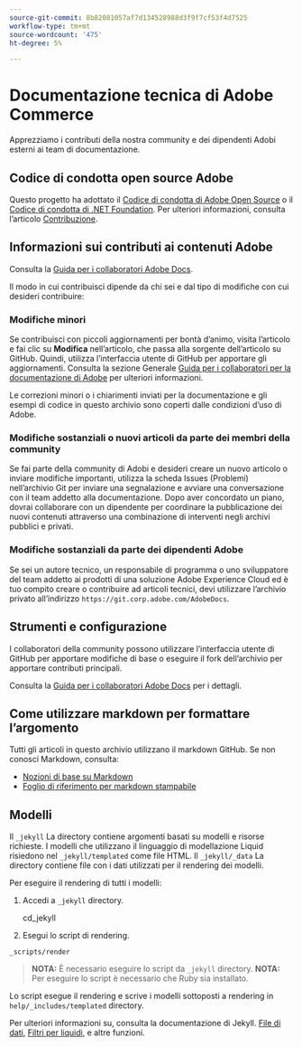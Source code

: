 ```yaml
---
source-git-commit: 8b82081057af7d134528988d3f9f7cf53f4d7525
workflow-type: tm+mt
source-wordcount: '475'
ht-degree: 5%

---
```

# Documentazione tecnica di Adobe Commerce

Apprezziamo i contributi della nostra community e dei dipendenti Adobi esterni ai team di documentazione.

## Codice di condotta open source Adobe

Questo progetto ha adottato il [Codice di condotta di Adobe Open Source](code-of-conduct.md) o il [Codice di condotta di .NET Foundation](https://dotnetfoundation.org/code-of-conduct). Per ulteriori informazioni, consulta l’articolo [Contribuzione](contributing.md).

## Informazioni sui contributi ai contenuti Adobe

Consulta la [Guida per i collaboratori Adobe Docs](https://experienceleague.adobe.com/docs/contributor/contributor-guide/introduction.html).

Il modo in cui contribuisci dipende da chi sei e dal tipo di modifiche con cui desideri contribuire:

### Modifiche minori

Se contribuisci con piccoli aggiornamenti per bontà d’animo, visita l’articolo e fai clic su **Modifica** nell’articolo, che passa alla sorgente dell’articolo su GitHub. Quindi, utilizza l’interfaccia utente di GitHub per apportare gli aggiornamenti. Consulta la sezione Generale [Guida per i collaboratori per la documentazione di Adobe](https://experienceleague.adobe.com/docs/contributor/contributor-guide/introduction.html) per ulteriori informazioni.

Le correzioni minori o i chiarimenti inviati per la documentazione e gli esempi di codice in questo archivio sono coperti dalle condizioni d’uso di Adobe.

### Modifiche sostanziali o nuovi articoli da parte dei membri della community

Se fai parte della community di Adobi e desideri creare un nuovo articolo o inviare modifiche importanti, utilizza la scheda Issues (Problemi) nell’archivio Git per inviare una segnalazione e avviare una conversazione con il team addetto alla documentazione. Dopo aver concordato un piano, dovrai collaborare con un dipendente per coordinare la pubblicazione dei nuovi contenuti attraverso una combinazione di interventi negli archivi pubblici e privati.

<!--
If you submit a pull request with significant changes to documentation and code examples, you'll see a message in the pull request asking you to submit an online contribution license agreement (CLA). We need you to complete the online form before we can review your pull request.
-->

### Modifiche sostanziali da parte dei dipendenti Adobe

Se sei un autore tecnico, un responsabile di programma o uno sviluppatore del team addetto ai prodotti di una soluzione Adobe Experience Cloud ed è tuo compito creare o contribuire ad articoli tecnici, devi utilizzare l’archivio privato all’indirizzo `https://git.corp.adobe.com/AdobeDocs`.

<!--Employees from other parts of the Adobe world should use the public repo for minor updates.-->

## Strumenti e configurazione

I collaboratori della community possono utilizzare l’interfaccia utente di GitHub per apportare modifiche di base o eseguire il fork dell’archivio per apportare contributi principali.

Consulta la [Guida per i collaboratori Adobe Docs](https://experienceleague.adobe.com/docs/contributor/contributor-guide/introduction.html) per i dettagli.

## Come utilizzare markdown per formattare l’argomento

Tutti gli articoli in questo archivio utilizzano il markdown GitHub. Se non conosci Markdown, consulta:

* [Nozioni di base su Markdown](https://help.github.com/articles/getting-started-with-writing-and-formatting-on-github/)
* [Foglio di riferimento per markdown stampabile](https://guides.github.com/pdfs/markdown-cheatsheet-online.pdf)

## Modelli

Il `_jekyll` La directory contiene argomenti basati su modelli e risorse richieste.
I modelli che utilizzano il linguaggio di modellazione Liquid risiedono nel `_jekyll/templated` come file HTML.
Il `_jekyll/_data` La directory contiene file con i dati utilizzati per il rendering dei modelli.

Per eseguire il rendering di tutti i modelli:

1. Accedi a `_jekyll` directory.

   cd_jekyll

1. Esegui lo script di rendering.

```
_scripts/render
```

> **NOTA:** È necessario eseguire lo script da `_jekyll` directory.
> **NOTA:** Per eseguire lo script è necessario che Ruby sia installato.

Lo script esegue il rendering e scrive i modelli sottoposti a rendering in `help/_includes/templated` directory.

Per ulteriori informazioni su, consulta la documentazione di Jekyll. [File di dati](https://jekyllrb.com/docs/datafiles), [Filtri per liquidi](https://jekyllrb.com/docs/liquid/filters/), e altre funzioni.
